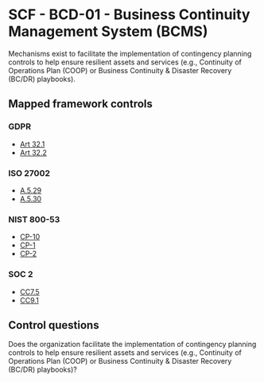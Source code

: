 # SCF - BCD-01 - Business Continuity Management System (BCMS)
Mechanisms exist to facilitate the implementation of contingency planning controls to help ensure resilient assets and services (e.g., Continuity of Operations Plan (COOP) or Business Continuity & Disaster Recovery (BC/DR) playbooks).
## Mapped framework controls
### GDPR
- [Art 32.1](../gdpr/art32.md#Article-321)
- [Art 32.2](../gdpr/art32.md#Article-322)
  
### ISO 27002
- [A.5.29](../iso27002/a-5.md#a529)
- [A.5.30](../iso27002/a-5.md#a530)
  
### NIST 800-53
- [CP-10](../nist80053/cp-10.md)
- [CP-1](../nist80053/cp-1.md)
- [CP-2](../nist80053/cp-2.md)
  
### SOC 2
- [CC7.5](../soc2/cc75.md)
- [CC9.1](../soc2/cc91.md)
  
## Control questions
Does the organization facilitate the implementation of contingency planning controls to help ensure resilient assets and services (e.g., Continuity of Operations Plan (COOP) or Business Continuity & Disaster Recovery (BC/DR) playbooks)?
  